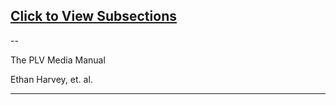 ## [Click to View Subsections](headers-h.ybs4pg7zp81u)

\-\-

The PLV Media Manual

Ethan Harvey, et. al.

* * *